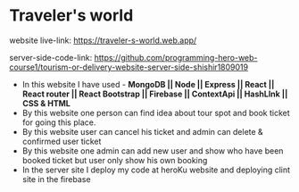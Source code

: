 # Traveler's world

website live-link: https://traveler-s-world.web.app/

server-side-code-link: https://github.com/programming-hero-web-course1/tourism-or-delivery-website-server-side-shishir1809019

- In this website I have used - **MongoDB || Node || Express || React || React router || React Bootstrap || Firebase || ContextApi || HashLInk || CSS & HTML**
- By this website one person can find idea about tour spot and book ticket for going this place.
- By this website user can cancel his ticket and admin can delete & confirmed user ticket
- By this website one admin can add new user and show who have been booked ticket but user only show his own booking
- In the server site I deploy my code at heroKu website and deploying clint site in the firebase
